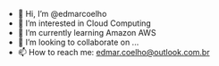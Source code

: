 - 👋 Hi, I’m @edmarcoelho
- 👀 I’m interested in Cloud Computing
- 🌱 I’m currently learning Amazon AWS
- 💞️ I’m looking to collaborate on ...
- 📫 How to reach me: edmar.coelho@outlook.com.br

<!---
edmarcoelho/edmarcoelho is a ✨ special ✨ repository because its `README.md` (this file) appears on your GitHub profile.
You can click the Preview link to take a look at your changes.
--->
